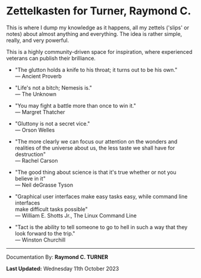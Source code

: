# Zettelkasten for Turner, Raymond C.

This is where I dump my knowledge as it happens, all my zettels ('slips' or notes) about almost anything and everything. The idea is rather simple, really, and very powerful.

<!-- Everything is in docs or at https://rayct.github.io/zet. -->

This is a highly community-driven space for inspiration, where experienced veterans can publish their brilliance.


* "The glutton holds a knife to his throat; it turns out to be his own."\
― Ancient Proverb

* "Life's not a bitch; Nemesis is."\
― The Unknown

* "You may fight a battle more than once to win it."\
― Margret Thatcher

* "Gluttony is not a secret vice."\
― Orson Welles

* "The more clearly we can focus our attention on the wonders and realities of the universe about us, the less taste we shall have for destruction"\
― Rachel Carson

* "The good thing about science is that it's true whether or not you believe in it"\
― Neil deGrasse Tyson

* "Graphical user interfaces make easy tasks easy, while command line interfaces\
make difficult tasks possible"\
― William E. Shotts Jr., The Linux Command Line

* "Tact is the ability to tell someone to go to hell in such a way that they look forward to the trip."\
― Winston Churchill

---

Documentation By: **Raymond C. TURNER**

**Last Updated:** Wednesday 11th October 2023